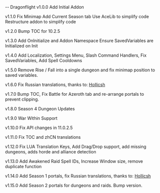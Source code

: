 -- Dragonflight
v1.0.0 Add Initial Addon

v1.1.0 Fix Minimap Add Current Season tab Use AceLib to simplify code Restructure addon to simplify code

v1.2.0 Bump TOC for 10.2.5

v1.3.0 Add OnInitialize and Addon Namespace Ensure SavedVariables are Initialized on Init

v1.4.0 Add Localization, Settings Menu, Slash Command Handlers, Fix SavedVariables, Add Spell Cooldowns

v1.5.0 Remove Rise / Fall into a single dungeon and fix minimap position to saved variables.

v1.6.0 Fix Russian translations, thanks to: [Hollicsh](https://github.com/Hollicsh)

v1.7.0 Bump TOC, Fix Battle for Azeroth tab and re-arrange portals to prevent clipping.

v1.8.0 Season 4 Dungeon Updates

v1.9.0 War Within Support

v1.10.0 Fix API changes in 11.0.2.5

v1.11.0 Fix TOC and zhCN translations

v1.12.0 Fix LUA Translation Keys, Add Drag/Drop support, add missing dungeons, adds horde and alliance detection

v1.13.0 Add Awakened Raid Spell IDs, Increase Window size, remove duplicate function

v1.14.0 Add Season 1 portals, fix Russian translations, thanks to: [Hollicsh](https://github.com/Hollicsh)

v1.15.0 Add Season 2 portals for dungeons and raids. Bump version.